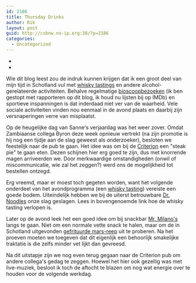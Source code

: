 ```yaml
---
id: 2186
title: Thursday Drinks
author: Rik
layout: post
guid: http://csbnw.no-ip.org:38/?p=2186
categories:
  - Uncategorized
---
```

-
-
Wie dit blog leest zou de indruk kunnen krijgen dat ik een groot deel van mijn tijd in Schotland vul met [whisky tastings][1] en andere alcohol-gerelateerde activiteiten. Behalve regelmatige [bioscoopbezoeken][2] (ik ben gestopt met rapporteren op dit blog, ik houd nu lijsten bij op IMDb) en sportieve inspanningen is dat inderdaad niet ver van de waarheid. Vele sociale activiteiten vinden nou eenmaal in de avond plaats en daarbij zijn versnaperingen verre van misplaatst.

Op de heugelijke dag van Sanne's verjaardag was het weer zover. Omdat Zambiaanse collega Byron deze week opnieuw vertrekt (na zijn promotie is hij nog een tijdje aan de slag geweest als onderzoeker), besloten we feestelijk naar de pub te gaan. Het idee was om bij de [Criterion][3] een "steak pie" te gaan eten. Dezen schijnen hier erg goed te zijn, dus met knorrende magen arriveerden we. Door merkwaardige omstandigheden (onwil of miscommunicatie, wie zal het zeggen?) werd ons de mogelijkheid tot bestellen ontzegd.

Erg vreemd, maar er moest toch gegeten worden, want het volgende onderdeel van het avondprogramma (een [whisky tasting][4]) vereiste een goede bodem. Uiteindelijk hebben we bij de uiterst betrouwbare [Dr. Noodles][5] onze slag geslagen. Lees in bovengenoemde link hoe de whisky tasting verlopen is.

Later op de avond leek het een goed idee om bij snackbar [Mr. Milano's][6] langs te gaan. Niet om een normale vette snack te halen, maar om de in Schotland uitgevonden [gefrituurde mars-reep][7] uit te proberen. Na het proeven moeten we toegeven dat dit eigenlijk een behoorlijk smakelijke traktatie is die zelfs minder vet lijkt dan gevreesd.

Na dit uitstapje zijn we nog even terug gegaan naar de Criterion pub om andere collega's gedag te zeggen. Hoewel het hier ook gezellig was met live-muziek, besloot ik toch de aftocht te blazen om nog wat energie over te houden voor de volgende werkdag.

 [1]: ?events_tags=whisky-tasting
 [2]: ?events_tags=cinema
 [3]: http://www.tripadvisor.co.uk/Restaurant_Review-g186533-d2460724-Reviews-Criterion_Public_House-St_Andrews_Fife_Scotland.html
 [4]: ?ai1ec_event=special-whisky-tasting
 [5]: http://www.drnoodles.co.uk/
 [6]: http://www.just-eat.co.uk/restaurants-mr-milanos-ky16/menu
 [7]: http://nl.wikipedia.org/wiki/Gefrituurde_Marsreep